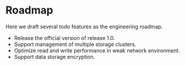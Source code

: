 # Roadmap

Here we draft several todo features as the engineering roadmap. 

- Release the official version of release 1.0.
- Support management of multiple storage clusters.
- Optimize read and write performance in weak network environment.
- Support data storage encryption.
